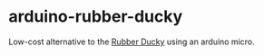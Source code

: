 # arduino-rubber-ducky

Low-cost alternative to the [Rubber Ducky](https://shop.hak5.org/products/usb-rubber-ducky) using an arduino micro.
